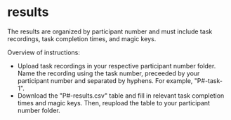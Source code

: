 # results

The results are organized by participant number and must include task recordings, task completion times, and magic keys.

Overview of instructions:
- Upload task recordings in your respective participant number folder. Name the recording using the task number, preceeded by your participant number and separated by hyphens. For example, "P#-task-1".
- Download the "P#-results.csv" table and fill in relevant task completion times and magic keys. Then, reupload the table to your participant number folder.
